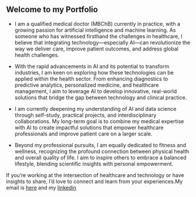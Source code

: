 ## Welcome to my Portfolio
- I am a qualified medical doctor (MBChB) currently in practice, with a growing passion for artificial intelligence and machine learning. As someone who has witnessed firsthand the challenges in healthcare, I believe that integrating technology—especially AI—can revolutionize the way we deliver care, improve patient outcomes, and address global health challenges.

- With the rapid advancements in AI and its potential to transform industries, I am keen on exploring how these technologies can be applied within the health sector. From enhancing diagnostics to predictive analytics, personalized medicine, and healthcare management, I aim to leverage AI to develop innovative, real-world solutions that bridge the gap between technology and clinical practice.

- I am currently deepening my understanding of AI and data science through self-study, practical projects, and interdisciplinary collaborations. My long-term goal is to combine my medical expertise with AI to create impactful solutions that empower healthcare professionals and improve patient care on a larger scale.

- Beyond my professional pursuits, I am equally dedicated to fitness and wellness, recognizing the profound connection between physical health and overall quality of life. I aim to inspire others to embrace a balanced lifestyle, blending scientific insights with personal empowerment.

If you’re working at the intersection of healthcare and technology or have insights to share, I’d love to connect and learn from your experiences.My email is [here](basilshitemi@gmail.com) and my [linkedin](www.linkedin.com/in/dr-basil-shitemi-a38b86338)


